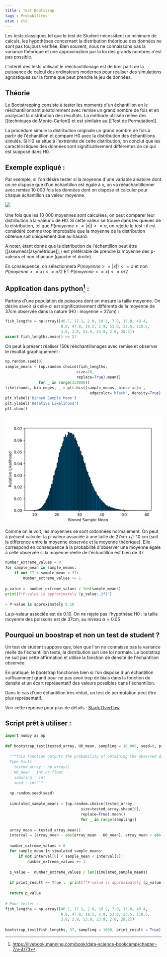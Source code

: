 ```yaml
---
title : Test Bootstrap
tags : Probabilités
etat : été
---
```


Les tests classiques tel que le test de Student nécessitent un minimum de calculs, les hypothèses concernant la distribution théorique des données ne sont pas toujours vérifiée. Bien souvent, nous ne connaissons pas la variance théorique et une approximation par la loi des grands nombres n'est pas possible.

 L'intérêt des tests utilisant le rééchantillonage est de tirer parti de la puissance de calcul des ordinateurs modernes pour réaliser des simulations agnostiques sur la forme que peut prendre le jeu de données.
 
 ## Théorie
 
 Le Bootstrapping consiste à tester les moments d'un échantillon en le rééchantillonnant aléatoirement avec remise un grand nombre de fois et en analysant la distribution des résultats. La méthode utilisée relève des [[techniques de Monte-Carlon]] et est similaire au [[Test de Permutation]].

La procédure simule la distribution originale un grand nombre de fois à partir de l'échantillon et compare H0 avec la distribution des échantillons simulés. Si H0 se situe à l'extrémité de cette distribution, on conclut que les caractéristiques des données sont significativement différentes de ce qui est supposé dans H0.

## Exemple expliqué :

Par exemple, si l'on désire tester si la moyenne d'une variable aléatoire dont on ne dispose que d'un échantillon est égale à $x$, on va rééachantillonner avec remise 10 000 fois les données dont on dispose et calculer pour chaque échantillon sa valeur moyenne.

![](../assets/img/distribution-simulée.png#center)

Une fois que les 10 000 moyennes sont calculées, on peut comparer leur distribution à la valeur $x$ de H0. Si cette valeur se trouve dans les queues de la distribution, tel que $P(moyenne >= \lvert x \rvert) <= \alpha$, on rejette le test : il est considéré comme trop improbable que la moyenne de la distribution obtenue soit uniquement due au hasard.

A noter, étant donné que la distribution de l'échantillon peut être [[skewness|asymétrique]], i est préférable de prendre la moyenne des p-valeurs et non chacune (gauche et droite).

En conséquence, on sélectionnera $P(moyenne >= \lvert x \rvert) <= \alpha$ et non $P(moyenne >= x ) <= \alpha/2$ ET $P(moyenne <= x ) <= \alpha/2$


## Application dans python[^1] :
[^1]: https://livebook.manning.com/book/data-science-bookcamp/chapter-7/v-4/73

Partons d'une population de poissons dont on mesure la taille moyenne. On désire savoir si celle-ci est significativement différente de la moyenne de 37cm observée dans la nature (H0 : moyenne = 37cm) :

```python
fish_lengths = np.array([46.7, 17.1, 2.0, 19.2, 7.9, 15.0, 43.4,
                         8.8, 47.8, 19.5, 2.9, 53.0, 23.5, 118.5,
                         3.8, 2.9, 53.9, 23.9, 2.0, 28.2])
assert fish_lengths.mean() == 27
```

On peut à présent réaliser 150k rééchantillonages avec remise et observer le résultat graphiquement :
```python
np.random.seed(0)
sample_means = [np.random.choice(fish_lengths,
                                size=20,
                                replace=True).mean()
               for _ in range(150000)]
likelihoods, bin_edges, _ = plt.hist(sample_means, bins='auto',
                                      edgecolor='black', density=True)
plt.xlabel('Binned Sample Mean')
plt.ylabel('Relative Likelihood')
plt.show()
```

![](../assets/img/sampled_data_boot.png)

Comme on le voit, les moyennes se sont ordonnées normalement. On peut à présent calculer la p-valeur associée à une taille de 27cm +/- 10 cm (soit la différence entre la moyenne observée et la moyenne théorique). Elle correspond en conséquence à la probabilité d'observer une moyenne égale à celle observée si la moyenne réelle de l'échantillon est bien de 37.

```python
number_extreme_values = 0
for sample_mean in sample_means:
    if not 17 < sample_mean < 37:
        number_extreme_values += 1

p_value =  number_extreme_values / len(sample_means)
print(f"P-value is approximately {p_value:.2f}")

> P-value is approximately 0.10
````

La p-valeur associée est de 0.10. On ne rejete pas l'hypothèse H0 : la taille moyenne des poissons est de 37cm, au niveau $\alpha = 0.05$

## Pourquoi un boostrap et non un test de student ?
Un test de student suppose que, bien que l'on ne connaisse pas la variance réelle de l'échantillon testé, la distribution suit une loi normale. Le bootstrap ne suit pas cette affirmation et utilise la fonction de densité de l'échantillon observée.

En pratique, le bootstrap fonctionne bien si l'on dispose d'un échantillon suffisamment grand pour ne pas avoir trop de biais dans la fonction de densité et un écart représentatif des valeurs possibles dans l'échantillon.

Dans le cas d'une échantillon très réduit, un test de permutation peut être plus représentatif.

Voir cette réponse pour plus de détails :
[Stack Overflow](https://stats.stackexchange.com/questions/128987/why-would-i-want-to-bootstrap-when-computing-an-independent-sample-t-test-how#:~:text=First%20is%20that%20bootstrap%20is,of%20the%20small%20sample%20size.&text=Both%20the%20t%2Dtest%20and,generating%20the%20data%20is%20normal.)

## Script prêt à utiliser :

```python
import numpy as np

def bootstrap_test(tested_array, H0_mean, sampling = 10_000, seed=0, print_result=True):

  """This function outputs the probability of obtaining the observed difference between the mean of the tested_array and the H0_mean, given that the HO_mean is true (P-value).
  Type hints :
    tested_array : np.array()
    HO_mean : int or float
    sampling : int
    seed : int"""

  np.random.seed(seed)

  simulated_sample_means = [np.random.choice(tested_array,
                                  size=tested_array.shape[0],
                                  replace=True).mean()
                                  for _ in range(sampling)]

  array_mean = tested_array.mean()
  interval = [array_mean - abs(array_mean - H0_mean), array_mean + abs(array_mean - H0_mean)]

  number_extreme_values = 0
  for sample_mean in simulated_sample_means:
      if not interval[0] < sample_mean < interval[1]:
          number_extreme_values += 1

  p_value =  number_extreme_values / len(simulated_sample_means)

  if print_result == True :  print(f"P-value is approximately {p_value:.2f}")
  
  return p_value

# Pour tester :
fish_lengths = np.array([46.7, 17.1, 2.0, 19.2, 7.9, 15.0, 43.4,
                         8.8, 47.8, 19.5, 2.9, 53.0, 23.5, 118.5,
                         3.8, 2.9, 53.9, 23.9, 2.0, 28.2])

bootstrap_test(fish_lengths, 37, sampling = 1000, print_result = True)
````
